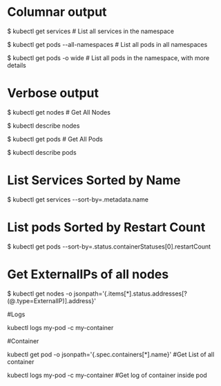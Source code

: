 # Columnar output

$ kubectl get services                          # List all services in the namespace

$ kubectl get pods --all-namespaces             # List all pods in all namespaces

$ kubectl get pods -o wide                      # List all pods in the namespace, with more details


# Verbose output

$ kubectl get nodes                             # Get All Nodes

$ kubectl describe nodes <node-name>
  
$ kubectl get pods                              # Get All Pods
  
$ kubectl describe pods <pod-name>
    

# List Services Sorted by Name
  
$ kubectl get services --sort-by=.metadata.name
  

  
# List pods Sorted by Restart Count
  
$ kubectl get pods --sort-by=.status.containerStatuses[0].restartCount
  

# Get ExternalIPs of all nodes
  
$ kubectl get nodes -o jsonpath='{.items[*].status.addresses[?(@.type=ExternalIP)].address}'
  

#Logs
  
kubectl logs my-pod -c my-container
  
#Container
  
kubectl get pod <pod-name> -o jsonpath='{.spec.containers[*].name}' #Get List of all container
  
kubectl logs my-pod -c my-container  #Get log of container inside pod
  
